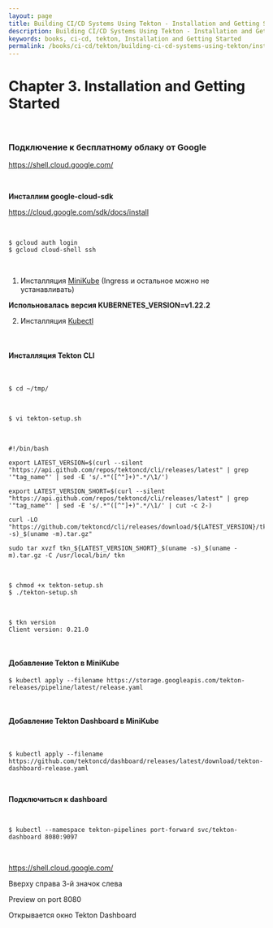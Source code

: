 ```yaml
---
layout: page
title: Building CI/CD Systems Using Tekton - Installation and Getting Started
description: Building CI/CD Systems Using Tekton - Installation and Getting Started
keywords: books, ci-cd, tekton, Installation and Getting Started
permalink: /books/ci-cd/tekton/building-ci-cd-systems-using-tekton/installation-and-getting-started/
---
```


# Chapter 3. Installation and Getting Started

<br/>

### Подключение к бесплатному облаку от Google

https://shell.cloud.google.com/

<br/>

**Инсталлим google-cloud-sdk**

https://cloud.google.com/sdk/docs/install

<br/>

```
$ gcloud auth login
$ gcloud cloud-shell ssh
```

<br/>

1. Инсталляция [MiniKube](/containers/k8s/setup/minikube/) (Ingress и остальное можно не устанавливать)

**Испольновалась версия KUBERNETES_VERSION=v1.22.2**

2. Инсталляция [Kubectl](/containers/k8s/setup/tools/kubectl/)

<br/>

#### Инсталляция Tekton CLI

<br/>

```
$ cd ~/tmp/
```

<br/>

```
$ vi tekton-setup.sh
```

<br/>

```
#!/bin/bash

export LATEST_VERSION=$(curl --silent "https://api.github.com/repos/tektoncd/cli/releases/latest" | grep '"tag_name"' | sed -E 's/.*"([^"]+)".*/\1/')

export LATEST_VERSION_SHORT=$(curl --silent "https://api.github.com/repos/tektoncd/cli/releases/latest" | grep '"tag_name"' | sed -E 's/.*"([^"]+)".*/\1/' | cut -c 2-)

curl -LO "https://github.com/tektoncd/cli/releases/download/${LATEST_VERSION}/tkn_${LATEST_VERSION_SHORT}_$(uname -s)_$(uname -m).tar.gz"

sudo tar xvzf tkn_${LATEST_VERSION_SHORT}_$(uname -s)_$(uname -m).tar.gz -C /usr/local/bin/ tkn
```

<br/>

```
$ chmod +x tekton-setup.sh
$ ./tekton-setup.sh
```

<br/>

```
$ tkn version
Client version: 0.21.0
```

<br/>

#### Добавление Tekton в MiniKube

```
$ kubectl apply --filename https://storage.googleapis.com/tekton-releases/pipeline/latest/release.yaml
```

<br/>

#### Добавление Tekton Dashboard в MiniKube

<br/>

```
$ kubectl apply --filename https://github.com/tektoncd/dashboard/releases/latest/download/tekton-dashboard-release.yaml
```

<br/>

**Подключиться к dashboard**

<br/>

```
$ kubectl --namespace tekton-pipelines port-forward svc/tekton-dashboard 8080:9097
```

<br/>

https://shell.cloud.google.com/

Вверху справа 3-й значок слева

Preview on port 8080

Открывается окно Tekton Dashboard
